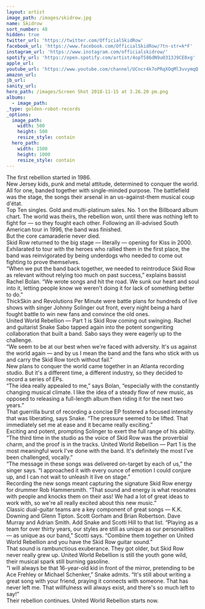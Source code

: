 ```yaml
---
layout: artist
image_path: /images/skidrow.jpg
name: Skidrow
sort_number: 48
hidden: true
twitter_url: 'https://twitter.com/OfficialSkidRow'
facebook_url: 'https://www.facebook.com/OfficialSkidRow/?tn-str=k*F'
instagram_url: 'https://www.instagram.com/officialskidrow/'
spotify_url: 'https://open.spotify.com/artist/4opTS86dN9uO313J9CE8xg'
apple_url:
youtube_url: 'https://www.youtube.com/channel/UCncr4k7oPRqXOqMl3vvymqQ'
amazon_url:
jb_url:
sanity_url:
hero_path: /images/Screen Shot 2018-11-15 at 3.26.20 pm.png
albums:
  - image_path:
_type: golden-robot-records
_options:
  image_path:
    width: 500
    height: 500
    resize_style: contain
  hero_path:
    width: 1500
    height: 1000
    resize_style: contain
---
```


The first rebellion started in 1986.<br>New Jersey kids, punk and metal attitude, determined to conquer the world. All for one, banded together with single-minded purpose. The battlefield was the stage, the songs their arsenal in an us-against-them musical coup d'état.<br>Top Ten singles. Gold and multi-platinum sales. No. 1 on the Billboard album chart. The world was theirs, the rebellion won, until there was nothing left to fight for — so they fought each other. Following an ill-advised South American tour in 1996, the band was finished.<br>But the core camaraderie never died.<br>Skid Row returned to the big stage — literally — opening for Kiss in 2000. Exhilarated to tour with the heroes who rallied them in the first place, the band was reinvigorated by being underdogs who needed to come out fighting to prove themselves.<br>“When we put the band back together, we needed to reintroduce Skid Row as relevant without relying too much on past success,” explains bassist Rachel Bolan. “We wrote songs and hit the road. We sunk our heart and soul into it, letting people know we weren't doing it for lack of something better to do.”<br>ThickSkin and Revolutions Per Minute were battle plans for hundreds of live shows with singer Johnny Solinger out front, every night being a hard fought battle to win new fans and convince the old ones.<br>United World Rebellion — Part 1 is Skid Row coming out swinging. Rachel and guitarist Snake Sabo tapped again into the potent songwriting collaboration that built a band. Sabo says they were eagerly up to the challenge.<br>“We seem to be at our best when we're faced with adversity. It's us against the world again — and by us I mean the band and the fans who stick with us and carry the Skid Row torch without fail.”<br>New plans to conquer the world came together in an Atlanta recording studio. But it's a different time, a different industry, so they decided to record a series of EPs.<br>“The idea really appealed to me,” says Bolan, “especially with the constantly changing musical climate. I like the idea of a steady flow of new music, as opposed to releasing a full-length album then riding it for the next two years.”<br>That guerrilla burst of recording a concise EP fostered a focused intensity that was liberating, says Snake. “The pressure seemed to be lifted. That immediately set me at ease and it became really exciting.”<br>Exciting and potent, prompting Solinger to exert the full range of his ability. “The third time in the studio as the voice of Skid Row was the proverbial charm, and the proof is in the tracks. United World Rebellion — Part 1 is the most meaningful work I've done with the band. It's definitely the most I've been challenged, vocally.”<br>“The message in these songs was delivered on-target by each of us,” the singer says. “I approached it with every ounce of emotion I could conjure up, and I can not wait to unleash it live on stage.”<br>Recording the new songs meant capturing the signature Skid Row energy for drummer Rob Hammersmith. “That sound and energy is what resonates with people and knocks them on their ass! We had a lot of great ideas to work with, so we're all really excited about this new music.”<br>Classic dual-guitar teams are a key component of great songs — K.K. Downing and Glenn Tipton. Scott Gorham and Brian Robertson. Dave Murray and Adrian Smith. Add Snake and Scotti Hill to that list. “Playing as a team for over thirty years, our styles are still as unique as our personalities — as unique as our band,” Scotti says. “Combine them together on United World Rebellion and you have the Skid Row guitar sound.”<br>That sound is rambunctious exuberance. They got older, but Skid Row never really grew up. United World Rebellion is still the youth gone wild, their musical spark still burning gasoline.<br>“I will always be that 16-year-old kid in front of the mirror, pretending to be Ace Frehley or Michael Schenker,” Snake admits. “It's still about writing a great song with your friend, praying it connects with someone. That has never left me. That willfulness will always exist, and there's so much left to say!”<br>Their rebellion continues. United World Rebellion starts now.